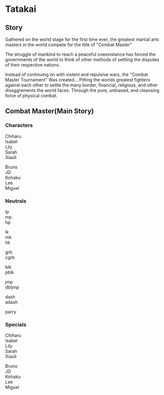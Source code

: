 # Tatakai

## Story
Gathered on the world stage for the first time ever, the greatest martial arts masters in the world compete for the title of "Combat Master"

The struggle of mankind to reach a peaceful coeexistance has forced the governments of the world to think of other methods of settling the disputes of their respective nations.

Instead of continuing on with violent and repulsive wars, the "Combat Master Tournament" Was created... Pitting the worlds greatest fighters against each other to settle the many border, financial, religious, and other disaggrements the world faces. Through the pure, unbiased, and cleansing force of physical combat.

## Combat Master(Main Story)

### Characters
Chiharu  
Isabel  
Lily  
Sarah  
Xiaoli  

Bruno  
JD  
Kohaku  
Lee  
Miguel  
### Neutrals
lp  
mp  
hp  

lk  
mk  
hk  

grb  
cgrb  

blk  
pblk  

jmp  
dbljmp  

dash  
adash  

parry  


### Specials
Chiharu  
Isabel  
Lily  
Sarah  
Xiaoli  

Bruno  
JD  
Kohaku  
Lee  
Miguel  
